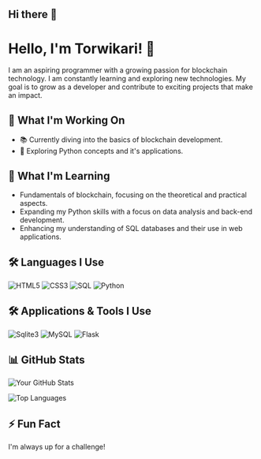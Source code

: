 ## Hi there 👋
# Hello, I'm Torwikari! 👋

I am an aspiring programmer with a growing passion for blockchain technology. I am constantly learning and exploring new technologies. My goal is to grow as a developer and contribute to exciting projects that make an impact.

## 🔭 What I'm Working On
- 📚 Currently diving into the basics of blockchain development.
- 🤖 Exploring Python concepts and it's applications.

## 🌱 What I'm Learning
- Fundamentals of blockchain, focusing on the theoretical and practical aspects.
- Expanding my Python skills with a focus on data analysis and back-end development.
- Enhancing my understanding of SQL databases and their use in web applications.

## 🛠️ Languages I Use

<p align="left">
  <img src="https://img.shields.io/badge/HTML5-E34F26?style=for-the-badge&logo=html5&logoColor=white" alt="HTML5" />
  <img src="https://img.shields.io/badge/CSS3-1572B6?style=for-the-badge&logo=css3&logoColor=white" alt="CSS3" />
  <img src="https://img.shields.io/badge/SQL-336791?style=for-the-badge&logo=postgresql&logoColor=white" alt="SQL" />
  <img src="https://img.shields.io/badge/Python-3776AB?style=for-the-badge&logo=python&logoColor=white" alt="Python" />
</p>

## 🛠️ Applications & Tools I Use

<p align="left">
  <img src="https://img.shields.io/badge/Sqlite3-003B57?style=for-the-badge&logo=sqlite&logoColor=white" alt="Sqlite3" />
  <img src="https://img.shields.io/badge/MySQL-4479A1?style=for-the-badge&logo=mysql&logoColor=white" alt="MySQL" />
  <img src="https://img.shields.io/badge/Flask-000000?style=for-the-badge&logo=flask&logoColor=white" alt="Flask" />
</p>

## 📊 GitHub Stats

<p align="left">
  <img src="https://github-readme-stats.vercel.app/api?username=torwikari&show_icons=true&theme=radical" alt="Your GitHub Stats" />
</p>

<p align="left">
  <img src="https://github-readme-stats.vercel.app/api/top-langs/?username=torwikari&layout=compact&theme=radical" alt="Top Languages" />
</p>

## ⚡ Fun Fact
I'm always up for a challenge!
